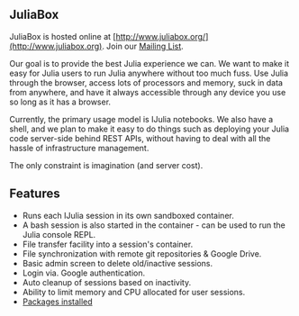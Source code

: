 ## JuliaBox

JuliaBox is hosted online at
[http://www.juliabox.org/](http://www.juliabox.org). Join our [Mailing
List](https://groups.google.com/forum/#!forum/julia-box).

Our goal is to provide the best Julia experience we can. We want to
make it easy for Julia users to run Julia anywhere without too much
fuss. Use Julia through the browser, access lots of processors and
memory, suck in data from anywhere, and have it always accessible
through any device you use so long as it has a browser.

Currently, the primary usage model is IJulia notebooks. We also have a
shell, and we plan to make it easy to do things such as deploying your
Julia code server-side behind REST APIs, without having to deal with
all the hassle of infrastructure management.

The only constraint is imagination (and server cost).

## Features

- Runs each IJulia session in its own sandboxed container.
- A bash session is also started in the container - can be used to run the Julia console REPL.
- File transfer facility into a session's container.
- File synchronization with remote git repositories &amp; Google Drive.
- Basic admin screen to delete old/inactive sessions.
- Login via. Google authentication.
- Auto cleanup of sessions based on inactivity.
- Ability to limit memory and CPU allocated for user sessions.
- [Packages installed](PACKAGES.md)
